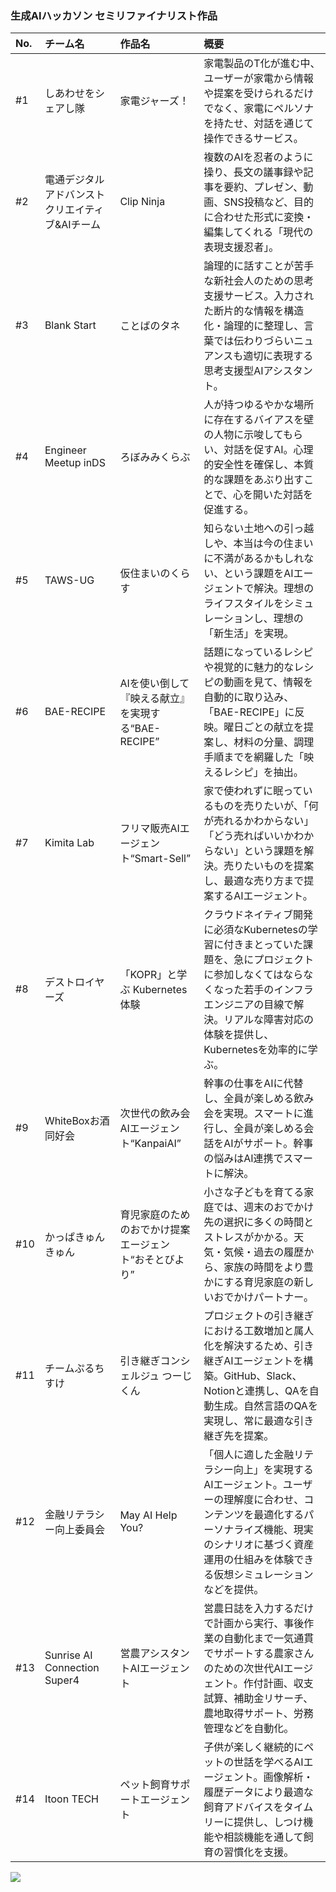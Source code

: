 ### **生成AIハッカソン セミリファイナリスト作品**

| No. | チーム名 | 作品名 | 概要 |
| :-- | :--- | :--- | :--- |
| #1 | しあわせをシェアし隊 | 家電ジャーズ！ | 家電製品のT化が進む中、ユーザーが家電から情報や提案を受けられるだけでなく、家電にペルソナを持たせ、対話を通じて操作できるサービス。 |
| #2 | 電通デジタルアドバンストクリエイティブ&AIチーム | Clip Ninja | 複数のAIを忍者のように操り、長文の議事録や記事を要約、プレゼン、動画、SNS投稿など、目的に合わせた形式に変換・編集してくれる「現代の表現支援忍者」。 |
| #3 | Blank Start | ことばのタネ | 論理的に話すことが苦手な新社会人のための思考支援サービス。入力された断片的な情報を構造化・論理的に整理し、言葉では伝わりづらいニュアンスも適切に表現する思考支援型AIアシスタント。 |
| #4 | Engineer Meetup inDS | ろぼみみくらぶ | 人が持つゆるやかな場所に存在するバイアスを壁の人物に示唆してもらい、対話を促すAI。心理的安全性を確保し、本質的な課題をあぶり出すことで、心を開いた対話を促進する。 |
| #5 | TAWS-UG | 仮住まいのくらす | 知らない土地への引っ越しや、本当は今の住まいに不満があるかもしれない、という課題をAIエージェントで解決。理想のライフスタイルをシミュレーションし、理想の「新生活」を実現。 |
| #6 | BAE-RECIPE | AIを使い倒して『映える献立』を実現する“BAE-RECIPE” | 話題になっているレシピや視覚的に魅力的なレシピの動画を見て、情報を自動的に取り込み、「BAE-RECIPE」に反映。曜日ごとの献立を提案し、材料の分量、調理手順までを網羅した「映えるレシピ」を抽出。 |
| #7 | Kimita Lab | フリマ販売AIエージェント“Smart-Sell” | 家で使われずに眠っているものを売りたいが、「何が売れるかわからない」「どう売ればいいかわからない」という課題を解決。売りたいものを提案し、最適な売り方まで提案するAIエージェント。 |
| #8 | デストロイヤーズ | 「KOPR」と学ぶ Kubernetes 体験 | クラウドネイティブ開発に必須なKubernetesの学習に付きまとっていた課題を、急にプロジェクトに参加しなくてはならなくなった若手のインフラエンジニアの目線で解決。リアルな障害対応の体験を提供し、Kubernetesを効率的に学ぶ。 |
| #9 | WhiteBoxお酒同好会 | 次世代の飲み会AIエージェント“KanpaiAI” | 幹事の仕事をAIに代替し、全員が楽しめる飲み会を実現。スマートに進行し、全員が楽しめる会話をAIがサポート。幹事の悩みはAI連携でスマートに解決。 |
| #10 | かっぱきゅんきゅん | 育児家庭のためのおでかけ提案エージェント“おそとびより” | 小さな子どもを育てる家庭では、週末のおでかけ先の選択に多くの時間とストレスがかかる。天気・気候・過去の履歴から、家族の時間をより豊かにする育児家庭の新しいおでかけパートナー。 |
| #11 | チームぷるちすけ | 引き継ぎコンシェルジュ つーじくん | プロジェクトの引き継ぎにおける工数増加と属人化を解決するため、引き継ぎAIエージェントを構築。GitHub、Slack、Notionと連携し、QAを自動生成。自然言語のQAを実現し、常に最適な引き継ぎ先を提案。 |
| #12 | 金融リテラシー向上委員会 | May AI Help You? | 「個人に適した金融リテラシー向上」を実現するAIエージェント。ユーザーの理解度に合わせ、コンテンツを最適化するパーソナライズ機能、現実のシナリオに基づく資産運用の仕組みを体験できる仮想シミュレーションなどを提供。 |
| #13 | Sunrise AI Connection Super4 | 営農アシスタントAIエージェント | 営農日誌を入力するだけで計画から実行、事後作業の自動化まで一気通貫でサポートする農家さんのための次世代AIエージェント。作付計画、収支試算、補助金リサーチ、農地取得サポート、労務管理などを自動化。 |
| #14 | Itoon TECH | ペット飼育サポートエージェント | 子供が楽しく継続的にペットの世話を学べるAIエージェント。画像解析・履歴データにより最適な飼育アドバイスをタイムリーに提供し、しつけ機能や相談機能を通して飼育の習慣化を支援。 |

![](./IMG_7763.HEIC)